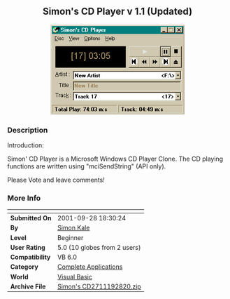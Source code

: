 ﻿<div align="center">

## Simon's CD Player v 1\.1 \(Updated\)

<img src="PIC2001928854443138.gif">
</div>

### Description

Introduction:

Simon' CD Player is a Microsoft Windows CD Player Clone. The CD playing functions are written using "mciSendString" (API only).

Please Vote and leave comments!
 
### More Info
 


<span>             |<span>
---                |---
**Submitted On**   |2001-09-28 18:30:24
**By**             |[Simon Kale](https://github.com/Planet-Source-Code/PSCIndex/blob/master/ByAuthor/simon-kale.md)
**Level**          |Beginner
**User Rating**    |5.0 (10 globes from 2 users)
**Compatibility**  |VB 6\.0
**Category**       |[Complete Applications](https://github.com/Planet-Source-Code/PSCIndex/blob/master/ByCategory/complete-applications__1-27.md)
**World**          |[Visual Basic](https://github.com/Planet-Source-Code/PSCIndex/blob/master/ByWorld/visual-basic.md)
**Archive File**   |[Simon's CD2711192820\.zip](https://github.com/Planet-Source-Code/simon-kale-simon-s-cd-player-v-1-1-updated__1-27613/archive/master.zip)








